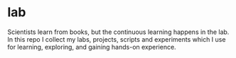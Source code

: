 # lab

Scientists learn from books, but the continuous learning happens in the lab. In this repo I collect my labs, projects, scripts and experiments which I use for learning, exploring, and gaining hands-on experience.